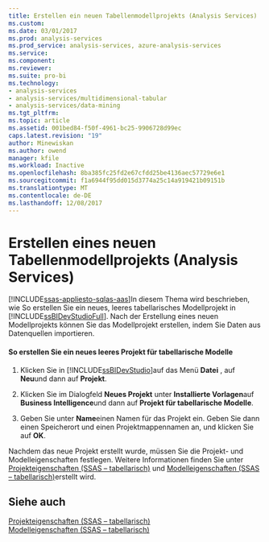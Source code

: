 ```yaml
---
title: Erstellen ein neuen Tabellenmodellprojekts (Analysis Services) | Microsoft Docs
ms.custom: 
ms.date: 03/01/2017
ms.prod: analysis-services
ms.prod_service: analysis-services, azure-analysis-services
ms.service: 
ms.component: 
ms.reviewer: 
ms.suite: pro-bi
ms.technology:
- analysis-services
- analysis-services/multidimensional-tabular
- analysis-services/data-mining
ms.tgt_pltfrm: 
ms.topic: article
ms.assetid: 001bed84-f50f-4961-bc25-9906728d99ec
caps.latest.revision: "19"
author: Minewiskan
ms.author: owend
manager: kfile
ms.workload: Inactive
ms.openlocfilehash: 8ba385fc25fd2e67cfdd25be4136aec57729e6e1
ms.sourcegitcommit: f1a6944f95dd015d3774a25c14a919421b09151b
ms.translationtype: MT
ms.contentlocale: de-DE
ms.lasthandoff: 12/08/2017
---
```

# <a name="create-a-new-tabular-model-project-analysis-services"></a>Erstellen eines neuen Tabellenmodellprojekts (Analysis Services)
[!INCLUDE[ssas-appliesto-sqlas-aas](../../includes/ssas-appliesto-sqlas-aas.md)]In diesem Thema wird beschrieben, wie So erstellen Sie ein neues, leeres tabellarisches Modellprojekt in [!INCLUDE[ssBIDevStudioFull](../../includes/ssbidevstudiofull-md.md)]. Nach der Erstellung eines neuen Modellprojekts können Sie das Modellprojekt erstellen, indem Sie Daten aus Datenquellen importieren.  
  
#### <a name="to-create-a-new-blank-tabular-model-project"></a>So erstellen Sie ein neues leeres Projekt für tabellarische Modelle  
  
1.  Klicken Sie in [!INCLUDE[ssBIDevStudio](../../includes/ssbidevstudio-md.md)]auf das Menü **Datei** , auf **Neu**und dann auf **Projekt**.  
  
2.  Klicken Sie im Dialogfeld **Neues Projekt** unter **Installierte Vorlagen**auf **Business Intelligence**und dann auf **Projekt für tabellarische Modelle**.  
  
3.  Geben Sie unter **Name**einen Namen für das Projekt ein. Geben Sie dann einen Speicherort und einen Projektmappennamen an, und klicken Sie auf **OK**.  
  
 Nachdem das neue Projekt erstellt wurde, müssen Sie die Projekt- und Modelleigenschaften festlegen. Weitere Informationen finden Sie unter [Projekteigenschaften &#40;SSAS – tabellarisch&#41;](../../analysis-services/tabular-models/project-properties-ssas-tabular.md) und [Modelleigenschaften &#40;SSAS – tabellarisch&#41;](../../analysis-services/tabular-models/model-properties-ssas-tabular.md)erstellt wird.  
  
## <a name="see-also"></a>Siehe auch  
 [Projekteigenschaften &#40;SSAS – tabellarisch&#41;](../../analysis-services/tabular-models/project-properties-ssas-tabular.md)   
 [Modelleigenschaften &#40;SSAS – tabellarisch&#41;](../../analysis-services/tabular-models/model-properties-ssas-tabular.md)  
  
  
